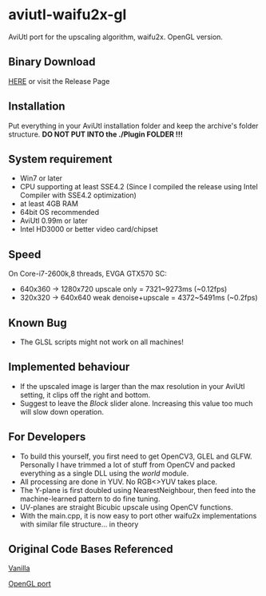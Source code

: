 # aviutl-waifu2x-gl
AviUtl port for the upscaling algorithm, waifu2x. OpenGL version.

## Binary Download
[HERE](https://github.com/MaverickTse/aviutl-waifu2x-gl/releases/download/v0002/aviutl-wainfu2x-gl-20150603.7z)
or visit the Release Page

## Installation
Put everything in your AviUtl installation folder and keep the archive's folder structure. __DO NOT PUT INTO the ./Plugin FOLDER !!!__

## System requirement
* Win7 or later
* CPU supporting at least SSE4.2 (Since I compiled the release using Intel Compiler with SSE4.2 optimization)
* at least 4GB RAM
* 64bit OS recommended
* AviUtl 0.99m or later
* Intel HD3000 or better video card/chipset

## Speed
On Core-i7-2600k,8 threads, EVGA GTX570 SC:
* 640x360 → 1280x720 upscale only = 7321~9273ms (~0.12fps)
* 320x320 → 640x640 weak denoise+upscale = 4372~5491ms (~0.2fps)

## Known Bug
* The GLSL scripts might not work on all machines!


## Implemented behaviour
* If the upscaled image is larger than the max resolution in your AviUtl setting, it clips off the right and bottom.
* Suggest to leave the _Block_ slider alone. Increasing this value too much will slow down operation.

## For Developers
* To build this yourself, you first need to get OpenCV3, GLEL and GLFW. Personally I have trimmed a lot of stuff from OpenCV and packed everything as a single DLL using the _world_ module.
* All processing are done in YUV. No RGB<>YUV takes place.
* The Y-plane is first doubled using NearestNeighbour, then feed into the machine-learned pattern to do fine tuning.
* UV-planes are straight Bicubic upscale using OpenCV functions.
* With the main.cpp, it is now easy to port other waifu2x implementations with similar file structure... in theory
 

## Original Code Bases Referenced
[Vanilla](https://github.com/nagadomi/waifu2x)

[OpenGL port](https://github.com/ueshita/waifu2x-converter-glsl)
